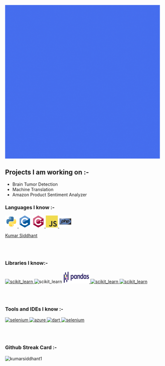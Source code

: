 
<img src="https://github.com/kumarsiddhant1/kumarsiddhant1/blob/main/ABOUT%20ME%20(2).gif" width="850" height="500">

<!--
Here are some ideas to get you started:

- 🔭 I’m currently working on ...
- 🌱 I’m currently learning ...
- 👯 I’m looking to collaborate on ...
- 🤔 I’m looking for help with ...
- 💬 Ask me about ...
- 📫 How to reach me: ...
- 😄 Pronouns: ...
- ⚡ Fun fact: ...
-->

<h2> Projects I am working on :- </h2>
<ul>
  <li>Brain Tumor Detection </li>
  <li>Machine Translation </li>
  <li>Amazon Product Sentiment Analyzer </li>
</ul>

<h3 align="left">Languages I know :-</h3>
<p align="left">
  
<a href="https://www.cprogramming.com/" target="_blank"> </a> <a href="https://www.python.org" target="_blank"> <img src="https://raw.githubusercontent.com/devicons/devicon/master/icons/python/python-original.svg" alt="python" width="40" height="40"/> </a> 
<img src="https://raw.githubusercontent.com/devicons/devicon/master/icons/c/c-original.svg" alt="c" width="40" height="40"/> </a> <a href="https://www.w3schools.com/cpp/" target="_blank"> <img src="https://raw.githubusercontent.com/devicons/devicon/master/icons/cplusplus/cplusplus-original.svg" alt="cplusplus" width="40" height="40"/> </a> <a href="https://developer.mozilla.org/en-US/docs/Web/JavaScript" target="_blank"> <img src="https://raw.githubusercontent.com/devicons/devicon/master/icons/javascript/javascript-original.svg" alt="javascript" width="40" height="40"/> </a> <a href="https://www.php.net" target="_blank"> <img src="https://raw.githubusercontent.com/devicons/devicon/master/icons/php/php-original.svg" alt="php" width="40" height="40"/> </p>

<div class="badge-base LI-profile-badge" data-locale="en_US" data-size="medium" data-theme="dark" data-type="VERTICAL" data-vanity="imsiddhant" data-version="v1"><a class="badge-base__link LI-simple-link" href="https://in.linkedin.com/in/imsiddhant?trk=profile-badge">Kumar Siddhant</a></div>
              

<br></br>

<h3 align="left">Libraries I know:-</h3>
<p align="left"> 
  
<a href="https://scikit-learn.org/" target="_blank"> <img src="https://upload.wikimedia.org/wikipedia/commons/0/05/Scikit_learn_logo_small.svg" alt="scikit_learn" width="50" height="40"/> </a></a><img src="https://github.com/valohai/ml-logos/blob/master/numpy-logo.svg" alt="scikit_learn" width="85" height="40"/> </a>  <a href="https://scikit-learn.org/" target="_blank"> <img src="https://github.com/kumarsiddhant1/kumarsiddhant1/blob/main/Screenshot%202021-07-17%20150434.png" alt="scikit_learn" width="85" height="40"/> <a href="https://scikit-learn.org/" target="_blank"> <img src="https://github.com/valohai/ml-logos/blob/master/matplotlib.svg" alt="scikit_learn" width="85" height="40"/> </a><a href="https://scikit-learn.org/" target="_blank"> <img src="https://miro.medium.com/max/1184/1*5dQO7LHrsy3lIi2d0bgRLw.png" alt="scikit_learn" width="55" height="45"/> </a>  
</p>

<br></br>

<h3 align="left">Tools and IDEs I know :-</h3>
<p align="left"> 
  
</a> <a href="https://www.selenium.dev" target="_blank"> <img src="https://upload.wikimedia.org/wikipedia/commons/thumb/3/38/Jupyter_logo.svg/180px-Jupyter_logo.svg.png" alt="selenium" width="40" height="40"/> </a> 
<a href="https://azure.microsoft.com/en-in/" target="_blank"> <img src="https://www.vectorlogo.zone/logos/microsoft_azure/microsoft_azure-icon.svg" alt="azure" width="40" height="40"/> </a> <a href="https://dart.dev" target="_blank"> <img src="https://www.vectorlogo.zone/logos/dartlang/dartlang-icon.svg" alt="dart" width="40" height="40"/> </a> <a href="https://www.selenium.dev" target="_blank"> <img src="https://raw.githubusercontent.com/detain/svg-logos/780f25886640cef088af994181646db2f6b1a3f8/svg/selenium-logo.svg" alt="selenium" width="40" height="40"/> </a> 

</p>

<br></br>

<h3 align="left">Github Streak Card :-</h3>
<p><img align="center" src="https://github-readme-streak-stats.herokuapp.com/?user=kumarsiddhant1&theme=dark" alt="kumarsiddhant1" /></p>





